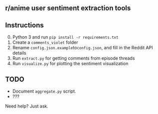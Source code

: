 r/anime user sentiment extraction tools
---------------------------------------

## Instructions

0. Python 3 and run `pip install -r requirements.txt`
1. Create a `comments_violet` folder
2. Rename `config.json.example`to`config.json`, and fill in the Reddit API details
3. Run `extract.py` for getting comments from episode threads
4. Run `visualize.py` for plotting the sentiment visualization

## TODO

* Document `aggregate.py` script.
* ???

Need help? Just ask.

